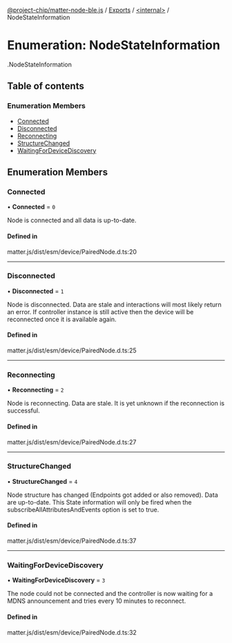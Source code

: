 [@project-chip/matter-node-ble.js](../README.md) / [Exports](../modules.md) / [<internal\>](../modules/internal_.md) / NodeStateInformation

# Enumeration: NodeStateInformation

[<internal>](../modules/internal_.md).NodeStateInformation

## Table of contents

### Enumeration Members

- [Connected](internal_.NodeStateInformation.md#connected)
- [Disconnected](internal_.NodeStateInformation.md#disconnected)
- [Reconnecting](internal_.NodeStateInformation.md#reconnecting)
- [StructureChanged](internal_.NodeStateInformation.md#structurechanged)
- [WaitingForDeviceDiscovery](internal_.NodeStateInformation.md#waitingfordevicediscovery)

## Enumeration Members

### Connected

• **Connected** = ``0``

Node is connected and all data is up-to-date.

#### Defined in

matter.js/dist/esm/device/PairedNode.d.ts:20

___

### Disconnected

• **Disconnected** = ``1``

Node is disconnected. Data are stale and interactions will most likely return an error. If controller instance
is still active then the device will be reconnected once it is available again.

#### Defined in

matter.js/dist/esm/device/PairedNode.d.ts:25

___

### Reconnecting

• **Reconnecting** = ``2``

Node is reconnecting. Data are stale. It is yet unknown if the reconnection is successful.

#### Defined in

matter.js/dist/esm/device/PairedNode.d.ts:27

___

### StructureChanged

• **StructureChanged** = ``4``

Node structure has changed (Endpoints got added or also removed). Data are up-to-date.
This State information will only be fired when the subscribeAllAttributesAndEvents option is set to true.

#### Defined in

matter.js/dist/esm/device/PairedNode.d.ts:37

___

### WaitingForDeviceDiscovery

• **WaitingForDeviceDiscovery** = ``3``

The node could not be connected and the controller is now waiting for a MDNS announcement and tries every 10
minutes to reconnect.

#### Defined in

matter.js/dist/esm/device/PairedNode.d.ts:32
